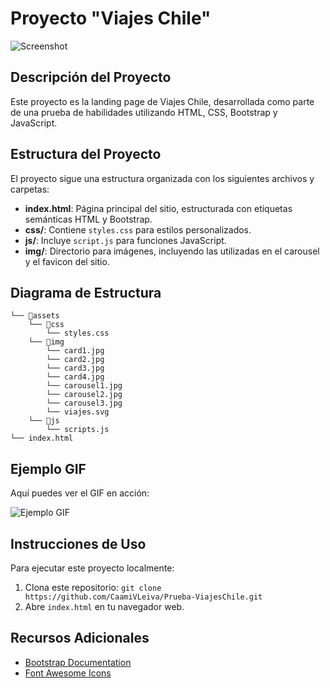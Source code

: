 # Proyecto "Viajes Chile"

![Screenshot](Viajes-Chile.png)

## Descripción del Proyecto

Este proyecto es la landing page de Viajes Chile, desarrollada como parte de una prueba de habilidades utilizando HTML, CSS, Bootstrap y JavaScript.

## Estructura del Proyecto

El proyecto sigue una estructura organizada con los siguientes archivos y carpetas:

- **index.html**: Página principal del sitio, estructurada con etiquetas semánticas HTML y Bootstrap.
- **css/**: Contiene `styles.css` para estilos personalizados.
- **js/**: Incluye `script.js` para funciones JavaScript.
- **img/**: Directorio para imágenes, incluyendo las utilizadas en el carousel y el favicon del sitio.

## Diagrama de Estructura

```
└── 📁assets
    └── 📁css
        └── styles.css
    └── 📁img
        └── card1.jpg
        └── card2.jpg
        └── card3.jpg
        └── card4.jpg
        └── carousel1.jpg
        └── carousel2.jpg
        └── carousel3.jpg
        └── viajes.svg
    └── 📁js
        └── scripts.js
└── index.html
```
## Ejemplo GIF

Aquí puedes ver el GIF en acción:

![Ejemplo GIF](Viajes-Chile.gif)

## Instrucciones de Uso

Para ejecutar este proyecto localmente:

1. Clona este repositorio: `git clone https://github.com/CaamiVLeiva/Prueba-ViajesChile.git`
2. Abre `index.html` en tu navegador web.

## Recursos Adicionales

- [Bootstrap Documentation](https://getbootstrap.com/docs/)
- [Font Awesome Icons](https://fontawesome.com/icons)
